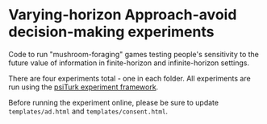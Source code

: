 # Varying-horizon Approach-avoid decision-making experiments

Code to run "mushroom-foraging" games testing people's sensitivity to the future
value of information in finite-horizon and infinite-horizon settings.

There are four experiments total - one in each folder. All experiments are run
using the [psiTurk experiment framework](http://psiturk.org/).

Before running the experiment online, please be sure to update
`templates/ad.html` and `templates/consent.html`.

